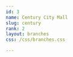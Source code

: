 ```yaml
---
id: 3
name: Century City Mall
slug: century
rank: 2
layout: branches
css: /css/branches.css

---
```

